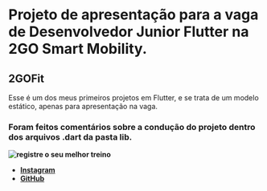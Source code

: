 # Projeto de apresentação para a vaga de Desenvolvedor Junior Flutter na 2GO Smart Mobility.
## 2GOFit

Esse é um dos meus primeiros projetos em Flutter, e se trata de um modelo estático, apenas para apresentação na vaga. 
### Foram feitos comentários sobre a condução do projeto dentro dos arquivos .dart da pasta <b>lib<b>.

![registre o seu melhor treino](https://user-images.githubusercontent.com/61065553/213046382-2b59ca3a-3f8a-45b2-90f8-518cede46d44.png)

- [Instagram](https://www.instagram.com/gabrielvianna__/)
- [GitHub](https://github.com/gabrielviannadev)
